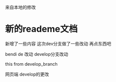来自本地的修改

# 新的reademe文档


新增了一些内容
这次dev分支做了一些改动
再点东西吧


bendi de 改动
develop分支改动

this from develop_branch


网页端 develop的更改
